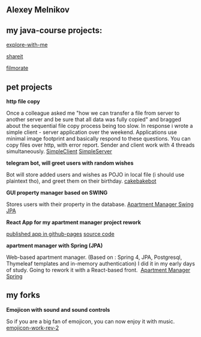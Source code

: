## Alexey Melnikov

## my java-course projects:

[explore-with-me](https://github.com/unstablecookie/java-explore-with-me)

[shareit](https://github.com/unstablecookie/java-shareit)

[filmorate](https://github.com/unstablecookie/java-filmorate)


## pet projects

**http file copy**

  Once a colleague asked me "how we can transfer a file from server to another server and be sure that all data was fully copied" and bragged about the sequential file copy process being too slow.
  In response i wrote a simple client - server application over the weekend. Applications use minimal image footprint and basically respond to these questions.
  You can copy files over http, with error report.
  Sender and client work with 4 threads simultaneously.
  [SimpleClient](https://github.com/unstablecookie/SimpleClient)
  [SimpleServer](https://github.com/unstablecookie/SimpleServer)


**telegram bot, will greet users with random wishes**

  Bot will store added users and wishes as POJO in local file (i should use plaintext tho), and greet them on their birthday.
  [cakebakebot](https://github.com/unstablecookie/cakebakebot)


**GUI property manager based on SWING**

  Stores users with their property in the database.
  [Apartment Manager Swing JPA](https://github.com/unstablecookie/ApartmentManagerSwingJPA)


**React App for my apartment manager project rework**

  [published app in github-pages](https://unstablecookie.github.io/basichouseplanner/)
  [source code](https://github.com/unstablecookie/basichouseplanner)

**apartment manager with Spring (JPA)**

  Web-based apartment manager. (Based on : Spring 4, JPA, Postgresql, Thymeleaf templates and in-memory authentication)
  I did it in my early days of study. Going to rework it with a React-based front. 
  [Apartment Manager Spring](https://github.com/unstablecookie/ApartmentManagerSpring)


## my forks

**Emojicon with sound and sound controls**

So if you are a big fan of emojicon, you can now enjoy it with music.
[emojicon-work-rev-2](https://github.com/unstablecookie/emojicon-work-rev-2)




<!--
**unstablecookie/unstablecookie** is a ✨ _special_ ✨ repository because its `README.md` (this file) appears on your GitHub profile.

Here are some ideas to get you started:

- 🔭 I’m currently working on ...
- 🌱 I’m currently learning ...
- 👯 I’m looking to collaborate on ...
- 🤔 I’m looking for help with ...
- 💬 Ask me about ...
- 📫 How to reach me: ...
- 😄 Pronouns: ...
- ⚡ Fun fact: ...
-->
